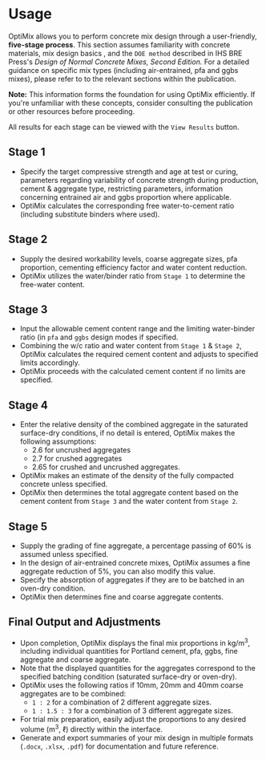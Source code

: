 # Usage
OptiMix allows you to perform concrete mix design through a user-friendly, **five-stage process**. This section assumes familiarity with concrete materials, mix design basics , and the ``DOE method`` described in IHS BRE Press's *Design of Normal Concrete Mixes, Second Edition.*
For a detailed guidance on specific mix types (including air-entrained, pfa and ggbs mixes), please refer to to the relevant sections within the publication.

**Note:** This information forms the foundation for using OptiMix efficiently. If you're unfamiliar with these concepts, consider consulting the publication or other resources before proceeding.

All results for each stage can be viewed with the ``View Results`` button.
## Stage 1
- Specify the target compressive strength and age at test or curing,  parameters regarding variability of concrete strength during production, cement & aggregate type, restricting parameters, information concerning entrained air and ggbs proportion where applicable.
- OptiMix calculates the corresponding free water-to-cement ratio (including substitute binders where used). 

## Stage 2
- Supply the desired workability levels, coarse aggregate sizes, pfa proportion, cementing efficiency factor and water content reduction.
- OptiMix utilizes the water/binder ratio from ``Stage 1`` to determine the free-water content. 
## Stage 3
- Input the allowable cement content range and the limiting water-binder ratio (in `pfa` and `ggbs` design modes if specified.
- Combining the w/c ratio and water content from `Stage 1` & `Stage 2`, OptiMix calculates the required cement content and adjusts to specified limits accordingly.
- OptiMix proceeds with the calculated cement content if no limits are specified.
## Stage 4
- Enter the relative density of the combined aggregate in the saturated surface-dry conditions, if no detail is entered, OptiMix makes the following assumptions:
	- 2.6 for uncrushed aggregates
	- 2.7 for crushed aggregates
	- 2.65 for crushed and uncrushed aggregates.
- OptiMix makes an estimate of the density of the fully compacted concrete unless specified.
- OptiMix then determines the total aggregate content based on the cement content from `Stage 3` and the water content from `Stage 2`.
## Stage 5
- Supply the grading of fine aggregate, a percentage passing of 60% is assumed unless specified.
- In the design of air-entrained concrete mixes, OptiMix assumes a fine aggregate reduction of 5%, you can also modify this value.
- Specify the absorption of aggregates if they are to be batched in an oven-dry condition.
- OptiMix then determines fine and coarse aggregate contents.
## Final Output and Adjustments
- Upon completion, OptiMix displays the final mix proportions in kg/m<sup>3</sup>, including individual quantities for Portland cement, pfa, ggbs, fine aggregate and coarse aggregate. 
- Note that the displayed quantities for the aggregates correspond to the specified batching condition (saturated surface-dry or oven-dry).
- OptiMix uses the following ratios if 10mm, 20mm and 40mm coarse aggregates are to be combined:
	- ``1 : 2`` for a combination of 2 different aggregate sizes.
	- `1 : 1.5 : 3` for a combination of 3 different aggregate sizes.
- For trial mix preparation, easily adjust the proportions to any desired volume (m<sup>3</sup>, $\ell$) directly within the interface.
- Generate and export summaries of your mix design in multiple formats (`.docx`, `.xlsx`, `.pdf`) for documentation and future reference.


